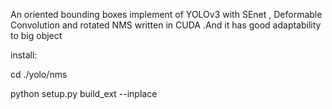 An oriented bounding boxes implement of YOLOv3 with SEnet , Deformable Convolution and rotated NMS written in CUDA .And it has good adaptability to big object 

install:

cd ./yolo/nms

python setup.py build_ext --inplace
